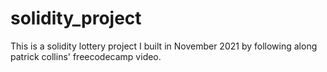 # solidity_project

This is a solidity lottery project I built in November 2021 by following along patrick collins' freecodecamp video. 
